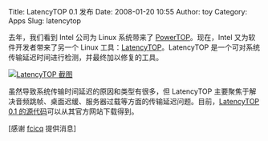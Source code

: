 Title: LatencyTOP 0.1 发布
Date: 2008-01-20 10:55
Author: toy
Category: Apps
Slug: latencytop

去年，我们看到 Intel 公司为 Linux 系统带来了
[PowerTOP](http://linuxtoy.org/archives/powertop.html)。现在，Intel
又为软件开发者带来了另一个 Linux
工具：[LatencyTOP](http://www.latencytop.org/)。LatencyTOP
是一个可对系统传输延迟时间进行检测，并最终加以修复的工具。

[![LatencyTOP
截图](http://i.linuxtoy.org/i/2008/01/latencytop-thumb.png)](http://i.linuxtoy.org/i/2008/01/latencytop.png)

虽然导致系统传输时间延迟的原因和类型有很多，但 LatencyTOP
主要聚焦于解决音频跳帧、桌面迟缓、服务器过载等方面的传输延迟问题。目前，[LatencyTOP
0.1
的源代码](http://www.latencytop.org/download.php)可以从其官方网站下载得到。

[感谢 [fcicq](http://www.fcicq.net/wp/) 提供消息]
